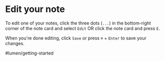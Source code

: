 # Edit your note

To edit one of your notes, click the three dots (`...`) in the bottom-right corner of the note card and select `Edit` OR click the note card and press `E`.

When you're done editing, click `Save` or press `⌘` + `Enter` to save your changes.

#lumen/getting-started
